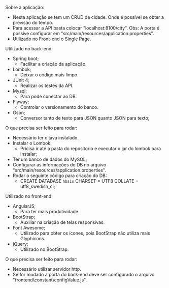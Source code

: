 Sobre a aplicação:
   - Nesta aplicação se tem um CRUD de cidade. Onde é possível se obter a previsão do tempo.
   - Para acessar a API basta colocar "localhost:8100/city". Obs: A porta é possíve configurar em "src/main/resources/application.properties".
   - Utilizado no Front-end o Single Page.

Utilizado no back-end:
   - Spring boot;
      * Facilitar a criação da aplicação.
   - Lombok;
      * Deixar o código mais limpo.
   - JUnit 4;
      * Realizar os testes da API.
   - Mysql;
      * Para pode conectar ao DB.
   - Flyway;
      * Controlar o versionamento do banco.
   - Gson;
      * Conversor tanto de texto para JSON quanto JSON para texto;

O que precisa ser feito para rodar:
   - Necessário ter o java instalado.
   - Instalar o Lombok:
      * Pricisa ir até a pasta do repositorio e executar o jar do lombok para instalar;
   - Ter um banco de dados do MySQL;
   - Configurar as informações do DB no arquivo "src/main/resources/application.properties".
   - Rodar o seguinte código para criação do DB:
      * CREATE DATABASE `hbsis` CHARSET = UTF8 COLLATE = utf8_swedish_ci;

Utilizado no front-end:
   - AngularJS;
      * Para ter mais produtividade.
   - BootStrap;
      * Auxiliar na criação de telas responsivas.
   - Font Awesome;
      * Utilizado para obter os ícones, pois BootStrap não utiliza mais Glyphicons.
   - jQuery;
      * Utilizado no BootStrap.

O que precisa ser feito para rodar:
   - Necessário utilizar servidor http. 
   - Se for mudado a porta do back-end deve ser configurado o arquivo "frontend\constant\configValue.js".